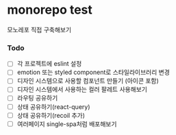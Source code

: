 # monorepo test


모노레포 직접 구축해보기 

### Todo

- [ ] 각 프로젝트에 eslint 설정
- [ ] emotion 또는 styled component로 스타일라이브러리 변경 
- [ ] 디자인 시스템으로 사용할 컴포넌트 만들기 (아이콘 포함)
- [ ] 디자인 시스템에서 사용하는 컬러 팔레트 사용해보기
- [ ] 라우팅 공유하기
- [ ] 상태 공유하기(react-query)
- [ ] 상태 공유하기(recoil 추가)
- [ ] 여러페이지 single-spa처럼 배포해보기
